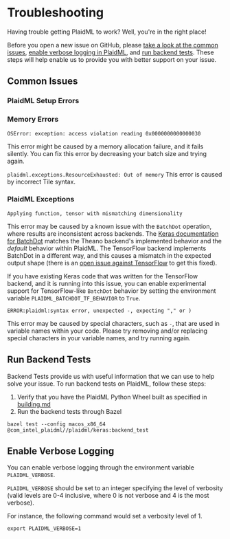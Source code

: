 # Troubleshooting

Having trouble getting PlaidML to work? Well, you're in the right place!

Before you open a new issue on GitHub, please
[take a look at the common issues](#common-issues),
[enable verbose logging in PlaidML](#enable-verbose-logging), and
[run backend tests](#run-backend-tests). These steps will help enable us to
provide you with better support on your issue.

## Common Issues

### PlaidML Setup Errors

### Memory Errors

`OSError: exception: access violation reading 0x0000000000000030`

This error might be caused by a memory allocation failure, and it fails
silently. You can fix this error by decreasing your batch size and trying again.

`plaidml.exceptions.ResourceExhausted: Out of memory`
This error is caused by incorrect Tile syntax.

### PlaidML Exceptions

`Applying function, tensor with mismatching dimensionality`

This error may be caused by a known issue with the `BatchDot` operation, where 
results are inconsistent across backends. The [Keras documentation for 
BatchDot](https://keras.io/backend/#batch_dot) matches the Theano backend's 
implemented behavior and the _default_ behavior within PlaidML. The TensorFlow 
backend implements BatchDot in a different way, and this causes a mismatch in 
the expected output shape (there is an [open issue against 
TensorFlow](https://github.com/tensorflow/tensorflow/issues/30846) to get this 
fixed).

If you have existing Keras code that was written for the TensorFlow backend, 
and it is running into this issue, you can enable experimental support for 
TensorFlow-like `BatchDot` behavior by setting the environment variable 
`PLAIDML_BATCHDOT_TF_BEHAVIOR` to `True`.

`ERROR:plaidml:syntax error, unexpected -, expecting "," or )`

This error may be caused by special characters, such as `-`, that are used in
variable names within your code. Please try removing and/or replacing special
characters in your variable names, and try running again.

## Run Backend Tests

Backend Tests provide us with useful information that we can use to help solve
your issue. To run backend tests on PlaidML, follow these steps:

1. Verify that you have the PlaidML Python Wheel built as specified in
[building.md](building.md)
1. Run the backend tests through Bazel
```
bazel test --config macos_x86_64 @com_intel_plaidml//plaidml/keras:backend_test
```

## Enable Verbose Logging

You can enable verbose logging through the environment variable
`PLAIDML_VERBOSE`.

`PLAIDML_VERBOSE` should be set to an integer specifying the level of verbosity
(valid levels are 0-4 inclusive, where 0 is not verbose and 4 is the most
verbose).

For instance, the following command would set a verbosity level of 1.

```
export PLAIDML_VERBOSE=1
```
